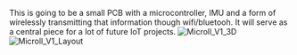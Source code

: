 This is going to be a small PCB with a microcontroller, IMU and a form of wirelessly transmitting that information though wifi/bluetooh.
It will serve as a central piece for a lot of future IoT projects.
![Microll_V1_3D](https://github.com/RubenTrov/Microll/assets/104866446/c09e79cd-7a2a-4207-a3d0-7ec54dc16068)
![Microll_V1_Layout](https://github.com/RubenTrov/Microll/assets/104866446/88a206c8-d2b8-48e0-aa99-db1a78bdd943)
